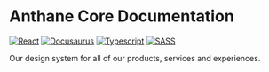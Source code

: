 # Anthane Core Documentation

[![React](https://img.shields.io/badge/react-%2320232a.svg?style=for-the-badge&logo=react&logoColor=%2361DAFB)](https://reactjs.org/)
[![Docusaurus](https://img.shields.io/badge/-Docusaurus-3FE669?style=for-the-badge&logo=ReadtheDocs&logoColor=white)](https://docusaurus.io/)
[![Typescript](https://img.shields.io/badge/typescript-%23007ACC.svg?style=for-the-badge&logo=typescript&logoColor=white)](https://www.typescriptlang.org/)
[![SASS](https://img.shields.io/badge/SASS-hotpink.svg?style=for-the-badge&logo=SASS&logoColor=white)](https://sass-lang.com/)

Our design system for all of our products, services and experiences.
